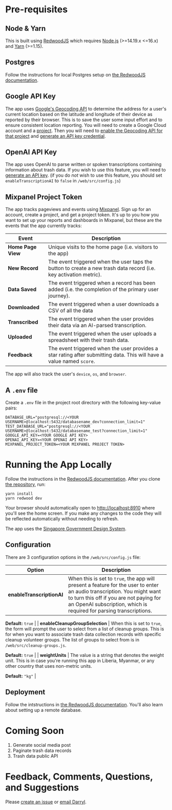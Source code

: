 # Pre-requisites

## Node & Yarn</h4>

This is built using [RedwoodJS](https://docs.redwoodjs.com/docs/2.x/quick-start/) which requires [Node.js](https://nodejs.org/en/) (>=14.19.x <=16.x) and [Yarn](https://yarnpkg.com/) (>=1.15).

## Postgres

Follow the instructions for local Postgres setup on [the RedwoodJS documentation](https://docs.redwoodjs.com/docs/local-postgres-setup/).

## Google API Key

The app uses [Google's Geocoding API](https://developers.google.com/maps/documentation/geocoding/overview) to determine the address for a user's current location based on the latitude and longitude of their device as reported by their browser. This is to save the user some input effort and to ensure consistent location reporting. You will need to create a Google Cloud account and a [project](https://console.cloud.google.com/projectcreate). Then you will need to [enable the Geocoding API for that project](https://console.cloud.google.com/google/maps-apis/api-list) and [generate an API key credential](https://console.cloud.google.com/google/maps-apis/credentials).

## OpenAI API Key

The app uses OpenAI to parse written or spoken transcriptions containing information about trash data. If you wish to use this feature, you will need to [generate an API key](https://platform.openai.com/api-keys). (if you do _not_ wish to use this feature, you should set `enableTranscriptionAI` to `false` in `/web/src/config.js`)

## Mixpanel Project Token

The app tracks pageviews and events using [Mixpanel](https://mixpanel.com/). Sign up for an account, create a project, and get a project token. It's up to you how you want to set up your reports and dashboards in Mixpanel, but these are the events that the app currently tracks:

| **Event**          | **Description**                                                                                                       |
| ------------------ | --------------------------------------------------------------------------------------------------------------------- |
| **Home Page View** | Unique visits to the home page (i.e. visitors to the app)                                                             |
| **New Record**     | The event triggered when the user taps the button to create a new trash data record (i.e. key activation metric).     |
| **Data Saved**     | The event triggered when a record has been added (i.e. the completion of the primary user journey).                   |
| **Downloaded**     | The event triggered when a user downloads a CSV of all the data                                                       |
| **Transcribed**    | The event triggered when the user provides their data via an AI-parsed transcription.                                 |
| **Uploaded**       | The event triggered when the user uploads a spreadsheet with their trash data.                                        |
| **Feedback**       | The event triggered when the user provides a star rating after submitting data. This will have a value named `score`. |

The app will also track the user's `device`, `os`, and `browser`.

## A `.env` file

Create a `.env` file in the project root directory with the following key-value pairs:

```
DATABASE_URL="postgresql://<YOUR USERNAME>@localhost:5432/databasename_dev?connection_limit=1"
TEST_DATABASE_URL="postgresql://<YOUR USERNAME>@localhost:5432/databasename_test?connection_limit=1"
GOOGLE_API_KEY=<YOUR GOOGLE API KEY>
OPENAI_API_KEY=<YOUR OPENAI API KEY>
MIXPANEL_PROJECT_TOKEN=<YOUR MIXPANEL PROJECT TOKEN>
```

# Running the App Locally

Follow the instructions in the [RedwoodJS documentation](https://docs.redwoodjs.com/docs/quick-start/). After you clone [the repository](https://github.com/snowman-repos/trash-data-collection), run:

```
yarn install
yarn redwood dev
```

Your browser should automatically open to [http://localhost:8910](http://localhost:8910) where you'll see the home screen. If you make any changes to the code they will be reflected automatically without needing to refresh.

The app uses the [Singapore Government Design System](https://designsystem.tech.gov.sg/).

## Configuration

There are 3 configuration options in the `/web/src/config.js` file:

| **Option**                | **Description**                                                                                                                                                                                                                          |
| ------------------------- | ---------------------------------------------------------------------------------------------------------------------------------------------------------------------------------------------------------------------------------------- |
| **enableTranscriptionAI** | When this is set to `true`, the app will present a feature for the user to enter an audio transcription. You might want to turn this off if you are not paying for an OpenAI subscription, which is required for parsing transcriptions. |

**Default:** `true` |
| **enableCleanupGroupSelection** | When this is set to `true`, the form will prompt the user to select from a list of cleanup groups. This is for when you want to associate trash data collection records with specific cleanup volunteer groups. The list of groups to select from is in `/web/src/cleanup-groups.js`.

**Default:** `true` |
| **weightUnits** | The value is a string that denotes the weight unit. This is in case you're running this app in Liberia, Myanmar, or any other country that uses non-metric units.

**Default:** `"kg"` |

## Deployment

Follow the intstructions in [the RedwoodJS documentation](https://docs.redwoodjs.com/docs/tutorial/chapter4/deployment/). You'll also learn about setting up a remote database.

# Coming Soon

1. Generate social media post
2. Paginate trash data records
3. Trash data public API

# Feedback, Comments, Questions, and Suggestions

Please [create an issue](https://github.com/snowman-repos/trash-data-collection/issues/new) or [email Darryl](mailto:dazsnow@gmail.com).
